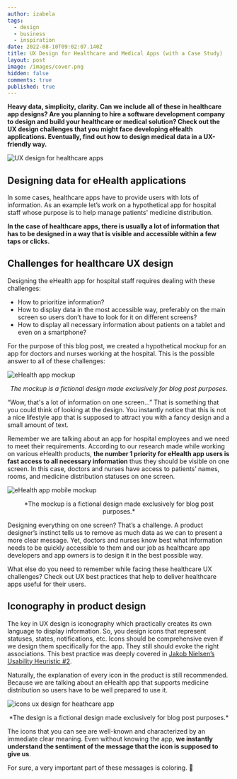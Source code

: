 ```yaml
---
author: izabela
tags:
  - design
  - business
  - inspiration
date: 2022-08-10T09:02:07.140Z
title: UX Design for Healthcare and Medical Apps (with a Case Study)
layout: post
image: /images/cover.png
hidden: false
comments: true
published: true
---
```

**Heavy data, simplicity, clarity. Can we include all of these in healthcare app designs? Are you planning to hire a software development company to design and build your healthcare or medical solution? Check out the UX design challenges that you might face developing eHealth applications. Eventually, find out how to design medical data in a UX-friendly way.**

![UX design for healthcare apps](/images/cover.png)

## Designing data for eHealth applications

In some cases, healthcare apps have to provide users with lots of information. As an example let’s work on a hypothetical app for hospital staff whose purpose is to help manage patients' medicine distribution. 

**In the case of healthcare apps, there is usually a lot of information that has to be designed in a way that is visible and accessible within a few taps or clicks.**

## Challenges for healthcare UX design

Designing the eHealth app for hospital staff requires dealing with these challenges:

* How to prioritize information?
* How to display data in the most accessible way, preferably on the main screen so users don’t have to look for it on different screens?
* How to display all necessary information about patients on a tablet and even on a smartphone?

For the purpose of this blog post, we created a hypothetical mockup for an app for doctors and nurses working at the hospital. This is the possible answer to all of these challenges:

![eHealth app mockup](/images/ehealth_app_mockup.png)

*<center>The mockup is a fictional design made exclusively for blog post purposes.</center>*

“Wow, that's a lot of information on one screen…” That is something that you could think of looking at the design. You instantly notice that this is not a nice lifestyle app that is supposed to attract you with a fancy design and a small amount of text.

Remember we are talking about an app for hospital employees and we need to meet their requirements. According to our research made while working on various eHealth products, **the number 1 priority for eHealth app users is fast access to all necessary information** thus they should be visible on one screen. In this case, doctors and nurses have access to patients’ names, rooms, and medicine distribution statuses on one screen. 

![eHealth app mobile mockup](/images/phone_mockup_ehealth.png)

<center>*The mockup is a fictional design made exclusively for blog post purposes.*</center>

Designing everything on one screen? That’s a challenge. A product designer’s instinct tells us to remove as much data as we can to present a more clear message. Yet, doctors and nurses know best what information needs to be quickly accessible to them and our job as healthcare app developers and app owners is to design it in the best possible way. 

What else do you need to remember while facing these healthcare UX challenges? Check out UX best practices that help to deliver healthcare apps useful for their users.

## Iconography in product design

The key in UX design is iconography which practically creates its own language to display information. So, you design icons that represent statuses, states, notifications, etc. Icons should be comprehensive even if we design them specifically for the app. They still should evoke the right associations. This best practice was deeply covered in [Jakob Nielsen’s Usability Heuristic #2](https://www.nngroup.com/articles/match-system-real-world/).

Naturally, the explanation of every icon in the product is still recommended. Because we are talking about an eHealth app that supports medicine distribution so users have to be well prepared to use it.

![icons ux design for heathcare app](/images/icons_ux_desing.png)

<center>*The design is a fictional design made exclusively for blog post purposes.*</center>

The icons that you can see are well-known and characterized by an immediate clear meaning. Even without knowing the app, **we instantly understand the sentiment of the message that the icon is supposed to give us**. 

For sure, a very important part of these messages is coloring. 🙂